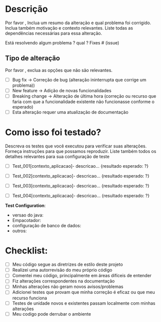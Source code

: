 # Descrição

Por favor , Inclua um resumo da alteração e qual problema foi corrigido. Inclua também motivação e contexto relevantes. Liste todas as dependências necessárias para essa alteração.

Está resolvendo algum problema ? qual ?
	Fixes # (issue)

## Tipo de alteração

Por favor , exclua as opções que não são relevantes.

- [ ] Bug fix -> Correção de bug (alteração ininterrupta que corrige um problema))
- [ ] New feature -> Adição de novas funcionalidades 
- [ ] Breaking change -> Alteração de última hora (correção ou recurso que faria com que a funcionalidade existente não funcionasse conforme o esperado)
- [ ] Esta alteração requer uma atualização de documentação

# Como isso foi testado?

Descreva os testes que você executou para verificar suas alterações. Forneça instruções para que possamos reproduzir. Liste também todos os detalhes relevantes para sua configuração de teste

- [ ] Test_001[contexto_aplicacao]- descricao... {resultado esperado: ?}
- [ ] Test_002[contexto_aplicacao]- descricao... {resultado esperado: ?}
- [ ] Test_003[contexto_aplicacao]- descricao... {resultado esperado: ?}
- [ ] Test_004[contexto_aplicacao]- descricao... {resultado esperado: ?}


**Test Configuration**:
* versao do java:
* Empacotador:
* configuração de banco de dados:
* outros:

# Checklist:

- [ ] Meu código segue as diretrizes de estilo deste projeto
- [ ] Realizei uma autorrevisão do meu próprio código
- [ ] Comentei meu código, principalmente em áreas difíceis de entender
- [ ] Fiz alterações correspondentes na documentação
- [ ] Minhas alterações não geram novos avisos/problemas 
- [ ] Adicionei testes que provam que minha correção é eficaz ou que meu recurso funciona
- [ ] Testes de unidade novos e existentes passam localmente com minhas alterações
- [ ] Meu codigo pode derrubar o ambiente